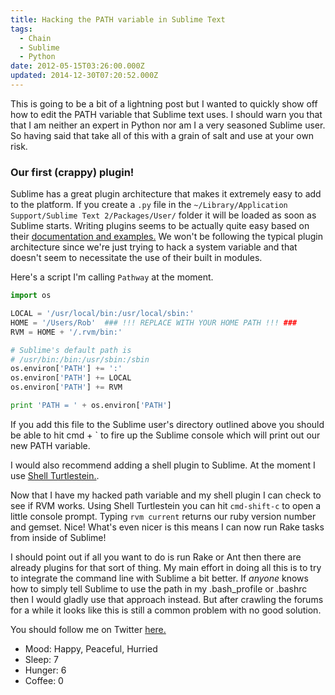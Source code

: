 ```yaml
---
title: Hacking the PATH variable in Sublime Text
tags:
  - Chain
  - Sublime
  - Python
date: 2012-05-15T03:26:00.000Z
updated: 2014-12-30T07:20:52.000Z
---
```


This is going to be a bit of a lightning post but I wanted to quickly show off how to edit the PATH variable that Sublime text uses. I should warn you that that I am neither an expert in Python nor am I a very seasoned Sublime user. So having said that take all of this with a grain of salt and use at your own risk.

### Our first (crappy) plugin!

Sublime has a great plugin architecture that makes it extremely easy to add to the platform. If you create a `.py` file in the `~/Library/Application Support/Sublime Text 2/Packages/User/` folder it will be loaded as soon as Sublime starts. Writing plugins seems to be actually quite easy based on their [documentation and examples.](http://www.sublimetext.com/docs/plugin-basics) We won't be following the typical plugin architecture since we're just trying to hack a system variable and that doesn't seem to necessitate the use of their built in modules.

Here's a script I'm calling `Pathway` at the moment.

```python
import os

LOCAL = '/usr/local/bin:/usr/local/sbin:'
HOME = '/Users/Rob'  ### !!! REPLACE WITH YOUR HOME PATH !!! ###
RVM = HOME + '/.rvm/bin:'

# Sublime's default path is
# /usr/bin:/bin:/usr/sbin:/sbin
os.environ['PATH'] += ':'
os.environ['PATH'] += LOCAL
os.environ['PATH'] += RVM

print 'PATH = ' + os.environ['PATH']
```

If you add this file to the Sublime user's directory outlined above you should be able to hit cmd + ` to fire up the Sublime console which will print out our new PATH variable.

I would also recommend adding a shell plugin to Sublime. At the moment I use [Shell Turtlestein.](https://github.com/misfo/Shell-Turtlestein).

Now that I have my hacked path variable and my shell plugin I can check to see if RVM works. Using Shell Turtlestein you can hit `cmd-shift-c` to open a little console prompt. Typing `rvm current` returns our ruby version number and gemset. Nice! What's even nicer is this means I can now run Rake tasks from inside of Sublime!

I should point out if all you want to do is run Rake or Ant then there are already plugins for that sort of thing. My main effort in doing all this is to try to integrate the command line with Sublime a bit better. If _anyone_ knows how to simply tell Sublime to use the path in my .bash_profile or .bashrc then I would gladly use that approach instead. But after crawling the forums for a while it looks like this is still a common problem with no good solution.

You should follow me on Twitter [here.](http://twitter.com/rob_dodson)

- Mood: Happy, Peaceful, Hurried
- Sleep: 7
- Hunger: 6
- Coffee: 0
